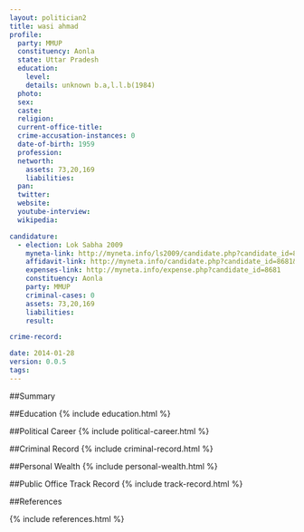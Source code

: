 ```yaml
---
layout: politician2
title: wasi ahmad
profile: 
  party: MMUP
  constituency: Aonla
  state: Uttar Pradesh
  education: 
    level: 
    details: unknown b.a,l.l.b(1984)
  photo: 
  sex: 
  caste: 
  religion: 
  current-office-title: 
  crime-accusation-instances: 0
  date-of-birth: 1959
  profession: 
  networth: 
    assets: 73,20,169
    liabilities: 
  pan: 
  twitter: 
  website: 
  youtube-interview: 
  wikipedia: 

candidature: 
  - election: Lok Sabha 2009
    myneta-link: http://myneta.info/ls2009/candidate.php?candidate_id=8681
    affidavit-link: http://myneta.info/candidate.php?candidate_id=8681&scan=original
    expenses-link: http://myneta.info/expense.php?candidate_id=8681
    constituency: Aonla 
    party: MMUP
    criminal-cases: 0
    assets: 73,20,169
    liabilities: 
    result:  

crime-record: 

date: 2014-01-28
version: 0.0.5
tags: 
---
```

##Summary


##Education
{% include education.html %}


##Political Career
{% include political-career.html %}


##Criminal Record
{% include criminal-record.html %}


##Personal Wealth
{% include personal-wealth.html %}


##Public Office Track Record
{% include track-record.html %}


##References


{% include references.html %}